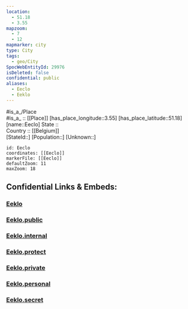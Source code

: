 ```yaml
---
location:
  - 51.18
  - 3.55
mapzoom:
  - 7
  - 12
mapmarker: city
type: City
tags:
  - geo/City
SpocWebEntityId: 29976
isDeleted: false
confidential: public
aliases:
  - Eeclo
  - Eeklo
---
```



#is_a_/Place  
#is_a_ :: [[Place]] 
[has_place_longitude::3.55] 
[has_place_latitude::51.18] 
[name::Eeclo] 
State ::  
Country :: [[Belgium]]  
[StateId::] 
[Population::] 
[Unknown::] 


```leaflet
id: Eeclo
coordinates: [[Eeclo]] 
markerFile: [[Eeclo]] 
defaultZoom: 11 
maxZoom: 18
```


## Confidential Links & Embeds: 

### [Eeklo](/_Standards/Earth/Continent/Europe/Europe~West/Belgium/Regions~Belgium/Vlaanderen/counties~Vlaanderen/East_Flanders/cities~Oost-Vlaanderen/Eeklo.md) 

### [Eeklo.public](/_public/Earth/Continent/Europe/Europe~West/Belgium/Regions~Belgium/Vlaanderen/counties~Vlaanderen/East_Flanders/cities~Oost-Vlaanderen/Eeklo.public.md) 

### [Eeklo.internal](/_internal/Earth/Continent/Europe/Europe~West/Belgium/Regions~Belgium/Vlaanderen/counties~Vlaanderen/East_Flanders/cities~Oost-Vlaanderen/Eeklo.internal.md) 

### [Eeklo.protect](/_protect/Earth/Continent/Europe/Europe~West/Belgium/Regions~Belgium/Vlaanderen/counties~Vlaanderen/East_Flanders/cities~Oost-Vlaanderen/Eeklo.protect.md) 

### [Eeklo.private](/_private/Earth/Continent/Europe/Europe~West/Belgium/Regions~Belgium/Vlaanderen/counties~Vlaanderen/East_Flanders/cities~Oost-Vlaanderen/Eeklo.private.md) 

### [Eeklo.personal](/_personal/Earth/Continent/Europe/Europe~West/Belgium/Regions~Belgium/Vlaanderen/counties~Vlaanderen/East_Flanders/cities~Oost-Vlaanderen/Eeklo.personal.md) 

### [Eeklo.secret](/_secret/Earth/Continent/Europe/Europe~West/Belgium/Regions~Belgium/Vlaanderen/counties~Vlaanderen/East_Flanders/cities~Oost-Vlaanderen/Eeklo.secret.md)

